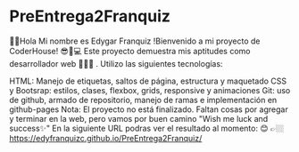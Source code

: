 
# PreEntrega2Franquiz
🖖🏼Hola Mi nombre es Edygar Franquiz
!Bienvenido a mi proyecto de CoderHouse! 😎🤍💻
Este proyecto demuestra mis aptitudes como desarrollador web 👩‍💻🚀 . 
Utilizo las siguientes tecnologías:

HTML: Manejo de etiquetas, saltos de página, estructura y maquetado
CSS y Bootsrap: estilos, clases, flexbox, grids, responsive y animaciones
Git: uso de github, armado de repositorio, manejo de ramas e implementación en github-pages
Nota: El proyecto no está finalizado. Faltan cosas por agregar y terminar en la web, pero vamos por buen camino "Wish me luck and success✨"
En la siguiente URL podras ver el resultado al momento: 😊 👉🏼  https://edyfranquizc.github.io/PreEntrega2Franquiz/
